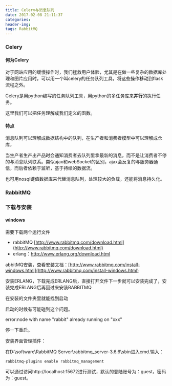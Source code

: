 ```yaml
---
title: Celery与消息队列
date: 2017-02-08 21:11:37
categories:
header-img:
tags: RabbitMQ
---
```




### Celery

#### 何为Celery

对于网站应用的缓慢操作时，我们拯救用户体验，尤其是在做一些复杂的数据库处理和图片应用时，可以用一个叫celery的任务队列工具，将这些操作移动到flask流程之外。

Celery是用python编写的任务队列工具，用python的多任务库来**并行**的执行任务。

这里我们可以把任务理解成我们定义的函数。

#### 特点

消息队列可以理解成数据结构中的队列，在生产者和消费者模型中可以理解成仓库，

当生产者生产出产品时会通知消费者去队列里拿最新的消息，而不是让消费者不停的与消息队列联系。类似ajax和webSocket的区别，ajax会反复的与服务器通信，而后者依赖于监听，基于持续的数据流。

也可用nosql键值数据库来代替消息队列，处理较大的负载，还能将消息持久化。



### RabbitMQ

### 下载与安装

#### windows 

需要下载两个运行文件

* rabbitMQ [http://www.rabbitmq.com/download.html](http://www.rabbitmq.com/download.html)
* erlang：http://www.erlang.org/download.html

abbitMQ安装，查看安装文档：[http://www.rabbitmq.com/install-windows.html](http://www.rabbitmq.com/install-windows.html)

安装ERLANG，下载完成ERLANG后，直接打开文件下一步就可以安装完成了，安装完成ERLANG后再回过来安装RABBITMQ

在安装的文件夹里就能找到启动



启动的时候有可能碰到这个问题。

error:node with name "rabbit" already running on "xxx"



停一下重启。

安装界面管理插件：

在D:\software\RabbitMQ Server\rabbitmq_server-3.6.6\sbin进入cmd.输入：

`rabbitmq-plugins enable rabbitmq_management`

可以通过访问http://localhost:15672进行测试，默认的登陆账号为：guest，密码为：guest。